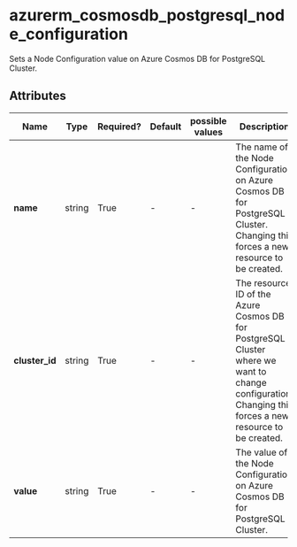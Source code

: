# azurerm_cosmosdb_postgresql_node_configuration

Sets a Node Configuration value on Azure Cosmos DB for PostgreSQL Cluster.

## Attributes

| Name | Type | Required? | Default  | possible values | Description |
| ---- | ---- | --------- | -------- | ----------- | ----------- |
| **name** | string | True | -  |  -  | The name of the Node Configuration on Azure Cosmos DB for PostgreSQL Cluster. Changing this forces a new resource to be created. | 
| **cluster_id** | string | True | -  |  -  | The resource ID of the Azure Cosmos DB for PostgreSQL Cluster where we want to change configuration. Changing this forces a new resource to be created. | 
| **value** | string | True | -  |  -  | The value of the Node Configuration on Azure Cosmos DB for PostgreSQL Cluster. | 

